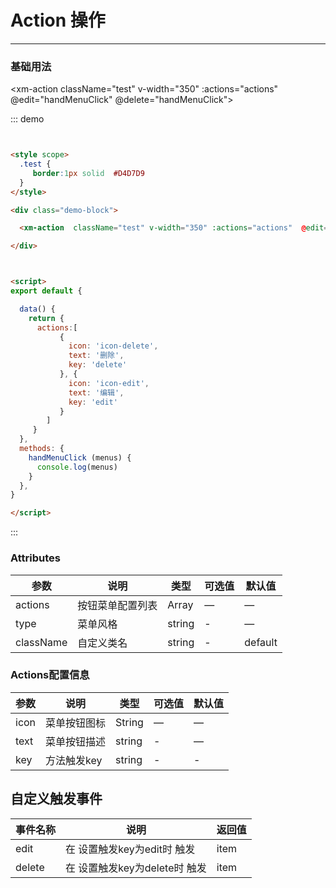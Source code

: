 
<style scope>
  .test {
     border:1px solid  #D4D7D9
  }
</style>

# Action 操作
----
### 基础用法

<div class="demo-block">

  <xm-action  className="test" v-width="350" :actions="actions"  @edit="handMenuClick" @delete="handMenuClick"></xm-action>

</div>



<script>
export default {

  data() {
    return {
      actions:[
           {
             icon: 'icon-delete',
             text: '删除',
             key: 'delete'
           }, {
             icon: 'icon-edit',
             text: '编辑',
             key: 'edit'
           }
        ]
     }
  },
  methods: {
    handMenuClick (menus) {
      console.log(menus)
    }
  },
}

</script>




::: demo
```html


<style scope>
  .test {
     border:1px solid  #D4D7D9
  }
</style>

<div class="demo-block">

  <xm-action  className="test" v-width="350" :actions="actions"  @edit="handMenuClick" @delete="handMenuClick"></xm-action>

</div>



<script>
export default {

  data() {
    return {
      actions:[
           {
             icon: 'icon-delete',
             text: '删除',
             key: 'delete'
           }, {
             icon: 'icon-edit',
             text: '编辑',
             key: 'edit'
           }
        ]
     }
  },
  methods: {
    handMenuClick (menus) {
      console.log(menus)
    }
  },
}

</script>


```
:::


### Attributes
| 参数      | 说明    | 类型      | 可选值       | 默认值   |
|---------- |-------- |---------- |-------------  |-------- |
| actions    | 按钮菜单配置列表   | Array    | — | —    |
| type     | 菜单风格   | string  |  -          |    —     |
| className     | 自定义类名   | string    |   - |    default  |


### Actions配置信息
| 参数      | 说明    | 类型      | 可选值       | 默认值   |
|---------- |-------- |---------- |-------------  |-------- |
| icon    | 菜单按钮图标   | String    | — | —    |
| text     | 菜单按钮描述   | string  |  -          |    —     |
| key     | 方法触发key  | string    |   - |    -  |


## 自定义触发事件


| 事件名称      | 说明          | 返回值  |
|---------- |-------------- |---------- |
| edit | 在 设置触发key为edit时 触发| item |
|delete   | 在 设置触发key为delete时 触发| item |



